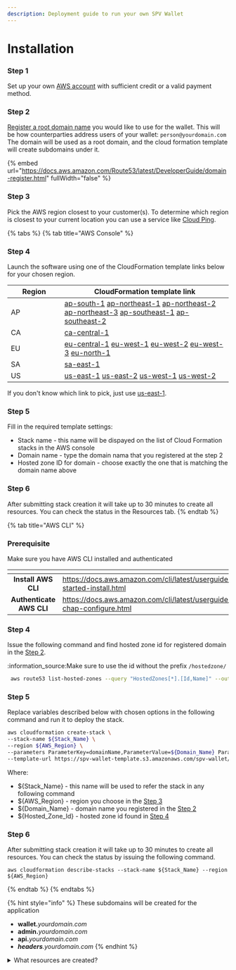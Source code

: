 ```yaml
---
description: Deployment guide to run your own SPV Wallet
---
```


# Installation

### Step 1

Set up your own [AWS account](https://portal.aws.amazon.com/billing/signup) with sufficient credit or a valid payment method.

### Step 2

[Register a root domain name](https://aws.amazon.com/route53/) you would like to use for the wallet. This will be how counterparties address users of your wallet: `person@yourdomain.com` The domain will be used as a root domain, and the cloud formation template will create subdomains under it.

{% embed url="https://docs.aws.amazon.com/Route53/latest/DeveloperGuide/domain-register.html" fullWidth="false" %}

### Step 3

Pick the AWS region closest to your customer(s). To determine which region is closest to your current location you can use a service like [Cloud Ping](https://www.cloudping.info/).&#x20;

{% tabs %}
{% tab title="AWS Console" %}
### Step 4

&#x20;Launch the software using one of the CloudFormation template links below for your chosen region.

<table><thead><tr><th width="106">Region</th><th>CloudFormation template link</th></tr></thead><tbody><tr><td>AP</td><td><a href="https://ap-south-1.console.aws.amazon.com/cloudformation/home?region=ap-south-1#/stacks/quickcreate?templateURL=https://spv-wallet-template.s3.eu-central-1.amazonaws.com/spv-wallet/latest/EksStack.template.json">ap-south-1</a> <a href="https://ap-northeast-1.console.aws.amazon.com/cloudformation/home?region=ap-northeast-1#/stacks/quickcreate?templateURL=https://spv-wallet-template.s3.eu-central-1.amazonaws.com/spv-wallet/latest/EksStack.template.json">ap-northeast-1</a> <a href="https://ap-northeast-2.console.aws.amazon.com/cloudformation/home?region=ap-northeast-2#/stacks/quickcreate?templateURL=https://spv-wallet-template.s3.eu-central-1.amazonaws.com/spv-wallet/latest/EksStack.template.json">ap-northeast-2</a> <a href="https://ap-northeast-3.console.aws.amazon.com/cloudformation/home?region=ap-northeast-3#/stacks/quickcreate?templateURL=https://spv-wallet-template.s3.eu-central-1.amazonaws.com/spv-wallet/latest/EksStack.template.json">ap-northeast-3</a> <a href="https://ap-southeast-1.console.aws.amazon.com/cloudformation/home?region=ap-southeast-1#/stacks/quickcreate?templateURL=https://spv-wallet-template.s3.eu-central-1.amazonaws.com/spv-wallet/latest/EksStack.template.json">ap-southeast-1</a> <a href="https://ap-southeast-2.console.aws.amazon.com/cloudformation/home?region=ap-southeast-2#/stacks/quickcreate?templateURL=https://spv-wallet-template.s3.eu-central-1.amazonaws.com/spv-wallet/latest/EksStack.template.json">ap-southeast-2</a></td></tr><tr><td>CA</td><td><a href="https://ca-central-1.console.aws.amazon.com/cloudformation/home?region=ca-central-1#/stacks/quickcreate?templateURL=https://spv-wallet-template.s3.eu-central-1.amazonaws.com/spv-wallet/latest/EksStack.template.json">ca-central-1</a></td></tr><tr><td>EU</td><td><a href="https://eu-central-1.console.aws.amazon.com/cloudformation/home?region=eu-central-1#/stacks/quickcreate?templateURL=https://spv-wallet-template.s3.eu-central-1.amazonaws.com/spv-wallet/latest/EksStack.template.json">eu-central-1</a> <a href="https://eu-west-1.console.aws.amazon.com/cloudformation/home?region=eu-west-1#/stacks/quickcreate?templateURL=https://spv-wallet-template.s3.eu-central-1.amazonaws.com/spv-wallet/latest/EksStack.template.json">eu-west-1</a> <a href="https://eu-west-2.console.aws.amazon.com/cloudformation/home?region=eu-west-2#/stacks/quickcreate?templateURL=https://spv-wallet-template.s3.eu-central-1.amazonaws.com/spv-wallet/latest/EksStack.template.json">eu-west-2</a> <a href="https://eu-west-3.console.aws.amazon.com/cloudformation/home?region=eu-west-3#/stacks/quickcreate?templateURL=https://spv-wallet-template.s3.eu-central-1.amazonaws.com/spv-wallet/latest/EksStack.template.json">eu-west-3</a> <a href="https://eu-north-1.console.aws.amazon.com/cloudformation/home?region=eu-north-1#/stacks/quickcreate?templateURL=https://spv-wallet-template.s3.eu-central-1.amazonaws.com/spv-wallet/latest/EksStack.template.json">eu-north-1</a></td></tr><tr><td>SA</td><td><a href="https://sa-east-1.console.aws.amazon.com/cloudformation/home?region=sa-east-1#/stacks/quickcreate?templateURL=https://spv-wallet-template.s3.eu-central-1.amazonaws.com/spv-wallet/latest/EksStack.template.json">sa-east-1</a></td></tr><tr><td>US</td><td><a href="https://us-east-1.console.aws.amazon.com/cloudformation/home?region=us-east-1#/stacks/quickcreate?templateURL=https://spv-wallet-template.s3.eu-central-1.amazonaws.com/spv-wallet/latest/EksStack.template.json">us-east-1</a> <a href="https://us-east-2.console.aws.amazon.com/cloudformation/home?region=us-east-2#/stacks/quickcreate?templateURL=https://spv-wallet-template.s3.eu-central-1.amazonaws.com/spv-wallet/latest/EksStack.template.json">us-east-2</a> <a href="https://us-west-1.console.aws.amazon.com/cloudformation/home?region=us-west-1#/stacks/quickcreate?templateURL=https://spv-wallet-template.s3.eu-central-1.amazonaws.com/spv-wallet/latest/EksStack.template.json">us-west-1</a> <a href="https://us-west-2.console.aws.amazon.com/cloudformation/home?region=us-west-2#/stacks/quickcreate?templateURL=https://spv-wallet-template.s3.eu-central-1.amazonaws.com/spv-wallet/latest/EksStack.template.json">us-west-2</a></td></tr></tbody></table>

If you don't know which link to pick, just use [us-east-1](https://us-east-1.console.aws.amazon.com/cloudformation/home?region=us-east-1#/stacks/quickcreate?templateURL=https://spv-wallet-template.s3.eu-central-1.amazonaws.com/spv-wallet/latest/EksStack.template.json).

### Step 5

Fill in the required template settings:

* Stack name - this name will be dispayed on the list of Cloud Formation stacks in the AWS console
* Domain name - type the domain nama that you registered at the step 2
* Hosted zone ID for domain - choose exactly the one that is matching the domain name above

### Step 6

After submitting stack creation it will take up to 30 minutes to create all resources. You can check the status in the Resources tab.
{% endtab %}

{% tab title="AWS CLI" %}
### Prerequisite

Make sure you have AWS CLI installed and authenticated

<table data-card-size="large" data-column-title-hidden data-view="cards" data-full-width="true"><thead><tr><th align="center"></th><th data-hidden data-card-target data-type="content-ref"></th></tr></thead><tbody><tr><td align="center"><strong>Install AWS CLI</strong></td><td><a href="https://docs.aws.amazon.com/cli/latest/userguide/getting-started-install.html">https://docs.aws.amazon.com/cli/latest/userguide/getting-started-install.html</a></td></tr><tr><td align="center"><strong>Authenticate AWS CLI</strong></td><td><a href="https://docs.aws.amazon.com/cli/latest/userguide/cli-chap-configure.html">https://docs.aws.amazon.com/cli/latest/userguide/cli-chap-configure.html</a></td></tr></tbody></table>

### Step 4

Issue the following command and find hosted zone id for registered domain in the [Step 2](installation.md#step-2).

:information\_source:Make sure to use the id without the prefix `/hostedzone/`

```bash
 aws route53 list-hosted-zones --query "HostedZones[*].[Id,Name]" --output text
```

### Step 5

Replace variables described below with chosen options in the following command and run it to deploy the stack.

```bash
aws cloudformation create-stack \
--stack-name ${Stack_Name} \
--region ${AWS_Region} \
--parameters ParameterKey=domainName,ParameterValue=${Domain_Name} ParameterKey=hostedzoneId,ParameterValue=${Hosted_Zone_Id} \
--template-url https://spv-wallet-template.s3.amazonaws.com/spv-wallet/latest/EksStack.template.json --capabilities CAPABILITY_IAM
```

Where:

* ${Stack\_Name} - this name will be used to refer the stack in any following command
* ${AWS\_Region} - region you choose in the [Step 3](installation.md#step-3)
* ${Domain\_Name} - domain name you registered in the [Step 2](installation.md#step-2)
* ${Hosted\_Zone\_Id} - hosted zone id found in [Step 4](installation.md#step-4-1)

### Step 6

After submitting stack creation it will take up to 30 minutes to create all resources. You can check the status by issuing the following command.

```
aws cloudformation describe-stacks --stack-name ${Stack_Name} --region ${AWS_Region}
```
{% endtab %}
{% endtabs %}



{% hint style="info" %}
These subdomains will be created for the application

* **wallet.**_yourdomain.com_
* **admin.**_yourdomain.com_
* **api.**_yourdomain.com_
* _**headers**.yourdomain.com_
{% endhint %}

<details>

<summary>What resources are created?</summary>

·       VPC with CIDR 10.0.0.0/16

·       EKS Cluster with a Single Node Group (2 x t3.small instances)

·       Wildcard certificate in ACM for provided domain

·       Route53 entries for Bux components

·       Load Balancer Controller for EKS

·       SPV Wallet Components:

o  Web App & API

o  SPV Wallet Server

o  PostgreSQL Database

o  Web Admin

o  Block Headers Service

</details>
